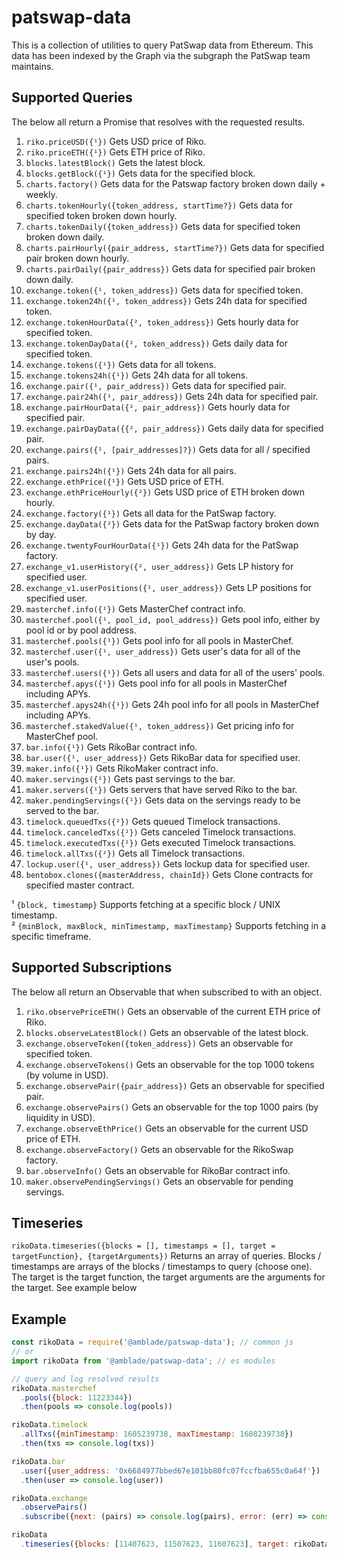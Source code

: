 # patswap-data

This is a collection of utilities to query PatSwap data from Ethereum. This
data has been indexed by the Graph via the subgraph the PatSwap team maintains.

## Supported Queries

The below all return a Promise that resolves with the requested results.

1. `riko.priceUSD({¹})` Gets USD price of Riko.
2. `riko.priceETH({¹})` Gets ETH price of Riko.
3. `blocks.latestBlock()` Gets the latest block.
4. `blocks.getBlock({¹})` Gets data for the specified block.
5. `charts.factory()` Gets data for the Patswap factory broken down daily + weekly.
6. `charts.tokenHourly({token_address, startTime?})` Gets data for specified token broken down hourly.
7. `charts.tokenDaily({token_address})` Gets data for specified token broken down daily.
8. `charts.pairHourly({pair_address, startTime?})` Gets data for specified pair broken down hourly.
9. `charts.pairDaily({pair_address})` Gets data for specified pair broken down daily.
10. `exchange.token({¹, token_address})` Gets data for specified token.
11. `exchange.token24h({¹, token_address})` Gets 24h data for specified token.
12. `exchange.tokenHourData({², token_address})` Gets hourly data for specified token.
13. `exchange.tokenDayData({², token_address})` Gets daily data for specified token.
14. `exchange.tokens({¹})` Gets data for all tokens.
15. `exchange.tokens24h({¹})` Gets 24h data for all tokens.
16. `exchange.pair({¹, pair_address})` Gets data for specified pair.
17. `exchange.pair24h({¹, pair_address})` Gets 24h data for specified pair.
18. `exchange.pairHourData({², pair_address})` Gets hourly data for specified pair.
19. `exchange.pairDayData({{², pair_address})` Gets daily data for specified pair.
20. `exchange.pairs({¹, [pair_addresses]?})` Gets data for all / specified pairs.
21. `exchange.pairs24h({¹})` Gets 24h data for all pairs.
22. `exchange.ethPrice({¹})` Gets USD price of ETH.
23. `exchange.ethPriceHourly({²})` Gets USD price of ETH broken down hourly.
24. `exchange.factory({¹})` Gets all data for the PatSwap factory.
25. `exchange.dayData({²})` Gets data for the PatSwap factory broken down by day.
26. `exchange.twentyFourHourData({¹})` Gets 24h data for the PatSwap factory.
27. `exchange_v1.userHistory({², user_address})` Gets LP history for specified user.
28. `exchange_v1.userPositions({¹, user_address})` Gets LP positions for specified user.
29. `masterchef.info({¹})` Gets MasterChef contract info.
30. `masterchef.pool({¹, pool_id, pool_address})` Gets pool info, either by pool id or by pool address.
31. `masterchef.pools({¹})` Gets pool info for all pools in MasterChef.
32. `masterchef.user({¹, user_address})` Gets user's data for all of the user's pools.
33. `masterchef.users({¹})` Gets all users and data for all of the users' pools.
34. `masterchef.apys({¹})` Gets pool info for all pools in MasterChef including APYs.
35. `masterchef.apys24h({¹})` Gets 24h pool info for all pools in MasterChef including APYs.
36. `masterchef.stakedValue({¹, token_address})` Get pricing info for MasterChef pool.
37. `bar.info({¹})` Gets RikoBar contract info.
38. `bar.user({¹, user_address})` Gets RikoBar data for specified user.
39. `maker.info({¹})` Gets RikoMaker contract info.
40. `maker.servings({²})` Gets past servings to the bar.
41. `maker.servers({¹})` Gets servers that have served Riko to the bar.
42. `maker.pendingServings({¹})` Gets data on the servings ready to be served to the bar.
43. `timelock.queuedTxs({²})` Gets queued Timelock transactions.
44. `timelock.canceledTxs({²})` Gets canceled Timelock transactions.
45. `timelock.executedTxs({²})` Gets executed Timelock transactions.
46. `timelock.allTxs({²})` Gets all Timelock transactions.
47. `lockup.user({¹, user_address})` Gets lockup data for specified user.
48. `bentobox.clones({masterAddress, chainId})` Gets Clone contracts for specified master contract.

¹ `{block, timestamp}` Supports fetching at a specific block / UNIX timestamp.    
² `{minBlock, maxBlock, minTimestamp, maxTimestamp}` Supports fetching in a specific timeframe.

## Supported Subscriptions
The below all return an Observable that when subscribed to with an object.

1. `riko.observePriceETH()` Gets an observable of the current ETH price of Riko.
2. `blocks.observeLatestBlock()` Gets an observable of the latest block.
3. `exchange.observeToken({token_address})` Gets an observable for specified token.
4. `exchange.observeTokens()` Gets an observable for the top 1000 tokens (by volume in USD).
5. `exchange.observePair({pair_address})` Gets an observable for specified pair.
6. `exchange.observePairs()` Gets an observable for the top 1000 pairs (by liquidity in USD).
7. `exchange.observeEthPrice()` Gets an observable for the current USD price of ETH.
8. `exchange.observeFactory()` Gets an observable for the RikoSwap factory.
9. `bar.observeInfo()` Gets an observable for RikoBar contract info.
10. `maker.observePendingServings()` Gets an observable for pending servings.

## Timeseries

`rikoData.timeseries({blocks = [], timestamps = [], target = targetFunction}, {targetArguments})` Returns an array of queries. Blocks / timestamps are arrays of the blocks / timestamps to query (choose one). The target is the target function, the target arguments are the arguments for the target. See example below

## Example

```javascript
const rikoData = require('@amblade/patswap-data'); // common js
// or
import rikoData from '@amblade/patswap-data'; // es modules

// query and log resolved results
rikoData.masterchef
  .pools({block: 11223344})
  .then(pools => console.log(pools))

rikoData.timelock
  .allTxs({minTimestamp: 1605239738, maxTimestamp: 1608239738})
  .then(txs => console.log(txs))

rikoData.bar
  .user({user_address: '0x6684977bbed67e101bb80fc07fccfba655c0a64f'})
  .then(user => console.log(user))

rikoData.exchange
  .observePairs()
  .subscribe({next: (pairs) => console.log(pairs), error: (err) => console.log(err)})

rikoData
  .timeseries({blocks: [11407623, 11507623, 11607623], target: rikoData.exchange.pair}, {pair_address: "0x795065dCc9f64b5614C407a6EFDC400DA6221FB0"})
```
